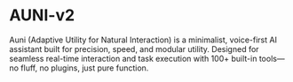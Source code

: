 # AUNI-v2
Auni (Adaptive Utility for Natural Interaction) is a minimalist, voice-first AI assistant built for precision, speed, and modular utility. Designed for seamless real-time interaction and task execution with 100+ built-in tools—no fluff, no plugins, just pure function.
